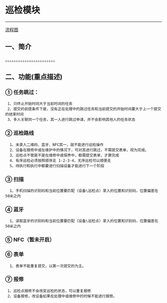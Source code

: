 # 巡检模块
-------

[流程图](http://139.198.116.186:8080/static/images/巡查使巡检流程.png)

## 一、简介

   。。。。。。。。。。。。。。。。。。。。。。。
   
   
## 二、功能(重点描述)

### ① 任务跳过：
     1、只终止开始时间大于当前时间的任务
     2、提交的前提条件下是，没有正在处理中的跳过任务和当前提交的开始时间要大于上一个提交的结束时间
     3、多人关联同一个任务，其一人进行跳过申请，并不会影响其他人的任务状态
     
     
  
  
### ② 巡检路线

      1、未录入二维码、蓝牙、NFC其一，就不能进行巡检操作
      2、设备在报修中或在维护中的情况下，可对其进行跳过，不需提交表单，视为完成。
      3、巡检点不管是不是在维修中或保养中，都需提交表单，才算完成
      4、有序巡检必须按照顺序走 1-2-3-4，无序巡检可以顺便走
      5、待执行和执行中都要进行扫描设备才能进行下一个阶段
      
      
### ③ 扫描

      1、手机扫描的识别码和当前位置要匹配（设备\巡检点）录入的位置和识别码，位置偏差在50米之内
      
### ④ 蓝牙
      1、读取蓝牙的识别码和当前位置要匹配（设备\巡检点）录入的位置和识别码，位置偏差在50米之内
      
### ⑤ NFC（暂未开启）

### ⑥ 表单
      1、表单不能重复提交，以第一次提交的为主。

### ⑦ 报修

     1、巡检点报修不会改变巡检的状态，可以重复报修
     2、设备报修，改设备如果在处理中或维修中的时候不能进行报修。



      